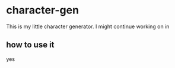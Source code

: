 # character-gen
This is my little character generator. I might continue working on in

## how to use it
yes
